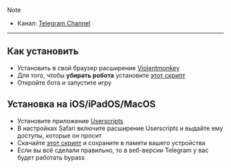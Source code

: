 > [!NOTE]
> - Канал: [Telegram Channel](https://t.me/madrik1337) 
---
## Как установить
- Установить в свой браузер расширение [Violentmonkey](https://chromewebstore.google.com/detail/violentmonkey/jinjaccalgkegednnccohejagnlnfdag?hl=be)
- Для того, чтобы **убирать робота** установите [этот скрипт](https://github.com/madrik1337/bypassnp/raw/main/robot-bypass.user.js)
- Откройте бота и запустите игру

## Установка на iOS/iPadOS/MacOS
- Установите приложение [Userscripts](https://apps.apple.com/us/app/userscripts/id1463298887)
- В настройках Safari включите расширение Userscripts и выдайте ему доступы, которые он просит
- Скачайте [этот скрипт](https://github.com/madrik1337/bypassnp/blob/main/robot-bypass.user.js) и сохраните в памяти вашего устройства
- Если вы всё сделали правильно, то в веб-версии Telegram у вас будет работать bypass

